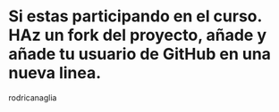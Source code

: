 # Si estas participando en el curso. HAz un fork del proyecto, añade y añade tu usuario de GitHub en una nueva linea.
rodricanaglia